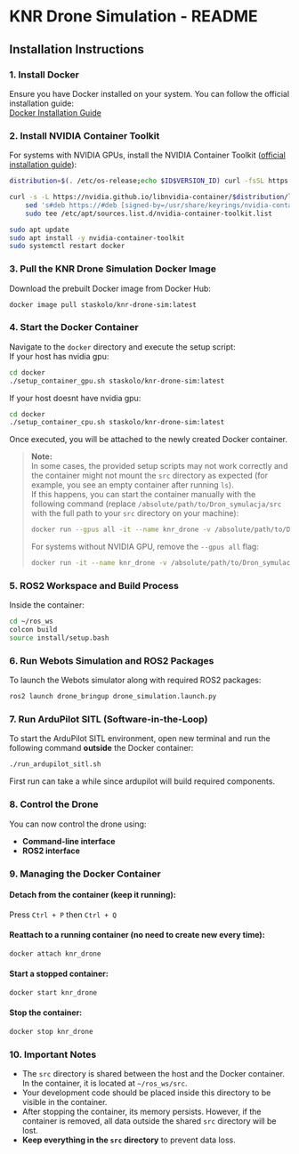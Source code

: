 # KNR Drone Simulation - README

## Installation Instructions

### 1. Install Docker
Ensure you have Docker installed on your system. You can follow the official installation guide:  
[Docker Installation Guide](https://docs.docker.com/get-docker/)

### 2. Install NVIDIA Container Toolkit
For systems with NVIDIA GPUs, install the NVIDIA Container Toolkit ([official installation guide](https://docs.nvidia.com/datacenter/cloud-native/container-toolkit/latest/install-guide.html)):
```bash
distribution=$(. /etc/os-release;echo $ID$VERSION_ID) curl -fsSL https://nvidia.github.io/libnvidia-container/gpgkey | sudo gpg --dearmor -o /usr/share/keyrings/nvidia-container-toolkit-keyring.gpg

curl -s -L https://nvidia.github.io/libnvidia-container/$distribution/libnvidia-container.list | \
    sed 's#deb https://#deb [signed-by=/usr/share/keyrings/nvidia-container-toolkit-keyring.gpg] https://#g' | \
    sudo tee /etc/apt/sources.list.d/nvidia-container-toolkit.list

sudo apt update
sudo apt install -y nvidia-container-toolkit
sudo systemctl restart docker
```

### 3. Pull the KNR Drone Simulation Docker Image
Download the prebuilt Docker image from Docker Hub:
```bash
docker image pull staskolo/knr-drone-sim:latest
```

### 4. Start the Docker Container
Navigate to the `docker` directory and execute the setup script:  
If your host has nvidia gpu:
```bash
cd docker
./setup_container_gpu.sh staskolo/knr-drone-sim:latest
```
If your host doesnt have nvidia gpu:
```bash
cd docker
./setup_container_cpu.sh staskolo/knr-drone-sim:latest
```
Once executed, you will be attached to the newly created Docker container.

> **Note:**  
> In some cases, the provided setup scripts may not work correctly and the container might not mount the `src` directory as expected (for example, you see an empty container after running `ls`).  
> If this happens, you can start the container manually with the following command (replace `/absolute/path/to/Dron_symulacja/src` with the full path to your `src` directory on your machine):
> ```bash
> docker run --gpus all -it --name knr_drone -v /absolute/path/to/Dron_symulacja/src:/root/ros_ws/src staskolo/knr-drone-sim:latest
> ```
> For systems without NVIDIA GPU, remove the `--gpus all` flag:
> ```bash
> docker run -it --name knr_drone -v /absolute/path/to/Dron_symulacja/src:/root/ros_ws/src staskolo/knr-drone-sim:latest
> ```

### 5. ROS2 Workspace and Build Process
Inside the container:
```bash
cd ~/ros_ws
colcon build
source install/setup.bash
```

### 6. Run Webots Simulation and ROS2 Packages
To launch the Webots simulator along with required ROS2 packages:
```bash
ros2 launch drone_bringup drone_simulation.launch.py
```

### 7. Run ArduPilot SITL (Software-in-the-Loop)
To start the ArduPilot SITL environment, open new terminal and run the following command **outside** the Docker container:
```bash
./run_ardupilot_sitl.sh
```
First run can take a while since ardupilot will build required components.

### 8. Control the Drone
You can now control the drone using:
- **Command-line interface**
- **ROS2 interface**

### 9. Managing the Docker Container
#### Detach from the container (keep it running):
Press `Ctrl + P` then `Ctrl + Q`

#### Reattach to a running container (no need to create new every time):
```bash
docker attach knr_drone
```

#### Start a stopped container:
```bash
docker start knr_drone
```

#### Stop the container:
```bash
docker stop knr_drone
```
### 10. Important Notes
- The `src` directory is shared between the host and the Docker container. In the container, it is located at `~/ros_ws/src`.
- Your development code should be placed inside this directory to be visible in the container.
- After stopping the container, its memory persists. However, if the container is removed, all data outside the shared `src` directory will be lost.
- **Keep everything in the `src` directory** to prevent data loss.
